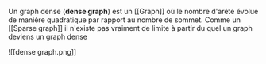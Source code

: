 Un graph dense (**dense graph**) est un [[Graph]] où le nombre d'arête évolue de manière quadratique par rapport au nombre de sommet. Comme un [[Sparse graph]] il n'existe pas vraiment de limite à partir du quel un graph deviens un graph dense

![[dense graph.png]]

